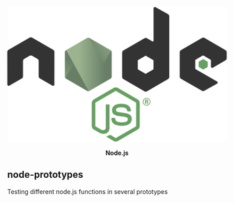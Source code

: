 <p align="center">
  <a href="">
    <img src="node-logo.png">
  </a>
  <p align="center"><strong>Node.js</strong></p>
</p>


## node-prototypes
Testing different node.js functions in several prototypes